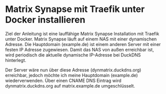 # Matrix Synapse mit Traefik unter Docker installieren

Ziel der Anleitung ist eine lauffähige Matrix Synapse Installation mit Traefik unter Docker.
Matrix Synapse läuft auf einem NAS mit einer dynamischen Adresse. Die Hauptdomain (example.de) ist einem anderen Server mit einer festen IP Adresse zugewiesen.
Damit das NAS von außen erreichbar ist, wird periodisch die aktuelle dynamische IP-Adresse bei DuckDNS hinterlegt.

Der Server wäre nun über diese Adresse (dynmatrix.duckdns.org) erreichbar, jedoch möchte ich meine Hauptdomain (example.de) wiederverwenden. Über einen CNAME DNS Eintrag wird dynmatrix.duckdns.org auf matrix.example.de umgeschlüsselt.
